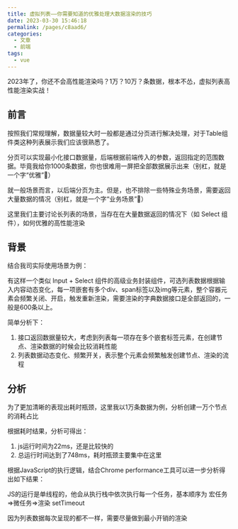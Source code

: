 ```yaml
---
title: 虚拟列表——你需要知道的优雅处理大数据渲染的技巧
date: 2023-03-30 15:46:18
permalink: /pages/c8aad6/
categories:
  - 文章
  - 前端
tags:
  - vue
---
```


2023年了，你还不会高性能渲染吗？1万？10万？条数据，根本不怂，虚拟列表高性能渲染实战！

<!-- more -->

## 前言

按照我们常规理解，数据量较大时一般都是通过分页进行解决处理，对于Table组件类这种列表展示我们应该很熟悉了。

分页可以实现最小化接口数据量，后端根据前端传入的参数，返回指定的范围数据。毕竟我给你1000条数据，你也很难用一屏把全部数据展示出来（别杠，就是一个字“优雅”🤡）

就一般场景而言，以后端分页为主。但是，也不排除一些特殊业务场景，需要返回大量数据的情况（别杠，就是一个字“业务场景”🤡）

这里我们主要讨论长列表的场景，当存在在大量数据返回的情况下（如 Select 组件），如何优雅的高性能渲染

## 背景

结合我司实际使用场景为例：

有这样一个类似 Input + Select 组件的高级业务封装组件，可选列表数据根据输入内容动态变化，每一项嵌套有多个div、span标签以及img等元素，整个容器元素会频繁关闭、开启，触发重新渲染，需要渲染的字典数据接口是全部返回的，一般是600条以上。

简单分析下：

1. 接口返回数据量较大，考虑到列表每一项存在多个嵌套标签元素，在创建节点、渲染数据的时候会比较消耗性能
2. 列表数据动态变化、频繁开关，表示整个元素会频繁触发创建节点、渲染的流程

## 分析

为了更加清晰的表现出耗时瓶颈，这里我以1万条数据为例，分析创建一万个节点的消耗占比

根据耗时结果，分析可得出：

1. js运行时间为22ms，还是比较快的
2. 总运行时间达到了748ms，耗时瓶颈主要集中在这里

根据JavaScript的执行逻辑，结合Chrome performance工具可以进一步分析得出如下结果：

JS的运行是单线程的，他会从执行栈中依次执行每一个任务，基本顺序为 宏任务=>微任务=>渲染 setTimeout

因为列表数据每次呈现的都不一样，需要尽量做到最小开销的渲染
